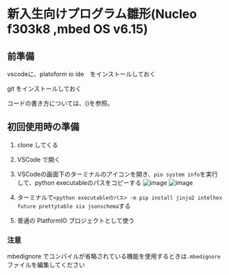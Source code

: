 # 新入生向けプログラム雛形(Nucleo f303k8 ,mbed OS v6.15)

## 前準備
vscodeに、platoform io ide　をインストールしておく

git をインストールしておく

コードの書き方については、()を参照。

## 初回使用時の準備
1. clone してくる
1. VSCode で開く
1. VSCodeの画面下のターミナルのアイコンを開き、`pio system info`を実行して、python executableのパスをコピーする
![image](https://user-images.githubusercontent.com/42294158/193441843-c60f4508-5ce7-407b-a729-f37bd8822ad9.png)
![image](https://user-images.githubusercontent.com/42294158/193441875-a5dda286-e0c9-47c3-a6b3-673de7359cf7.png)

1. ターミナルで`<python executableのパス> -m pip install jinja2 intelhex future prettytable six jsonschema`する
1. 普通の PlatformIO プロジェクトとして使う


### 注意
mbedignore でコンパイルが省略されている機能を使用するときは`.mbedignore`ファイルを編集してください
